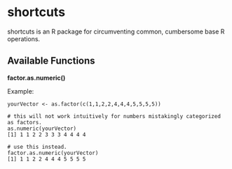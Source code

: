 # shortcuts
shortcuts is an R package for circumventing common, cumbersome base R operations.

## Available Functions
**factor.as.numeric()**

Example:
```{r}
yourVector <- as.factor(c(1,1,2,2,4,4,4,5,5,5,5))

# this will not work intuitively for numbers mistakingly categorized as factors.
as.numeric(yourVector)
[1] 1 1 2 2 3 3 3 4 4 4 4

# use this instead.
factor.as.numeric(yourVector)
[1] 1 1 2 2 4 4 4 5 5 5 5
```
